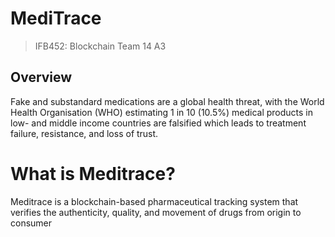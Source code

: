 # MediTrace
> IFB452: Blockchain Team 14 A3
## Overview 
Fake and substandard medications are a global health threat, with the World Health Organisation (WHO) estimating 1 in 10 (10.5%) medical products in low- and middle income countries are falsified which leads to treatment failure, resistance, and loss of trust.

# What is Meditrace?
Meditrace is a blockchain-based pharmaceutical tracking system that verifies the authenticity, quality, and movement of drugs from origin to consumer
